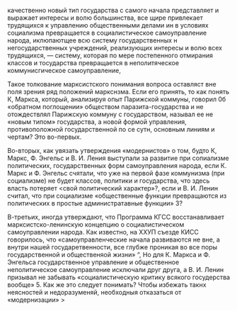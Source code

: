 качественно новый тип государства с самого начала представляет и выражает интересы и волю большинства, все щире привлекает трудящихся к управлению общественными делами ин в условиях социализма превращается в социалистическое самоуправление народа, иклюпаютщее всю систему государственных н негосударственных учреждений, реализующих интересы и волю всех трудящихся, — систему, которая по мере постепенного отмирания классов и тосударства превращается в неполитяческое коммунисгическое самоуправление,

Такое толкование марксистского понимания вопроса оставляст вне поля зрения ряд положений маркснзма. Если его принять, то как понять К, Маркса, который, анализируя опыт Парижской коммуны, говорил 0б «обратном поглощении» обществом паразита-государства и не отождествлял Парижскую коммуну с государством, называл ее не «новым типом» государства, а новой формой управления, противоположной государственной по се сутн, основным линиям и чертам? Это во-первых.

Во-вторых, как увязать утверждения «модернистов» о том, будто К, Маркс, Ф. Энгельс и В. И. Ления выступали за развитие при сопиализме политических, государственных форм самоуправления народа, если К. Маркс и Ф. Энгельс счятали, что уже на первой фазе коммунизма (при социализме) не будет классов, политики и государства, что здесь власть потеряет <свой политический характер»?, если и В. И. Ленин считал, что при социализме «общественные функции превращаются из политических в простые администратавные функции» 3?

В-третьих, иногда утверждают, что Программа КГСС восстанавливает марксистско-ленинскую концепцию о социалистическом самоуправлении народа. Как известно, на ХХУП съезде КИСС говорилось, что «самоуправленческие начала развиваются не вне, а внутри нашей государетвенности, все глубже проникая во все поры государственной и общественяой жизни» “, Но для К. Маркса и Ф. Энгельса государственное управление и общественное неполитическое самоуправление исключали друг друга, а В. И. Ленин призывал не забывать «социалистическую критику всякого госудерства вообще» 5. Как же это следует понимать? Чтобы избежать такнх неясностей и недоразуменяй, необходныя отказаться от «модернизации» >
